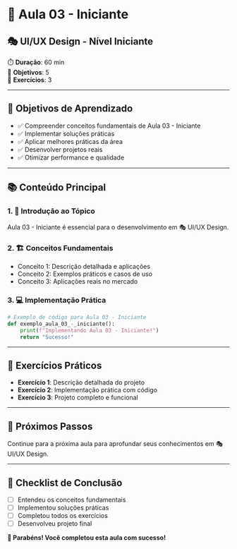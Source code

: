 # 🎯 Aula 03 - Iniciante
## 🎭 UI/UX Design - Nível Iniciante

⏱️ **Duração**: 60 min  
🎯 **Objetivos**: 5  
🧪 **Exercícios**: 3  

---

## 🎯 Objetivos de Aprendizado
- ✅ Compreender conceitos fundamentais de Aula 03 - Iniciante
- ✅ Implementar soluções práticas
- ✅ Aplicar melhores práticas da área
- ✅ Desenvolver projetos reais
- ✅ Otimizar performance e qualidade

---

## 📚 Conteúdo Principal

### 1. 🌟 Introdução ao Tópico
Aula 03 - Iniciante é essencial para o desenvolvimento em 🎭 UI/UX Design.

### 2. 🏗️ Conceitos Fundamentais
- Conceito 1: Descrição detalhada e aplicações
- Conceito 2: Exemplos práticos e casos de uso
- Conceito 3: Aplicações reais no mercado

### 3. 💻 Implementação Prática
```python
# Exemplo de código para Aula 03 - Iniciante
def exemplo_aula_03_-_iniciante():
    print(f"Implementando Aula 03 - Iniciante!")
    return "Sucesso!"
```

---

## 🧪 Exercícios Práticos
- **Exercício 1**: Descrição detalhada do projeto
- **Exercício 2**: Implementação prática com código
- **Exercício 3**: Projeto completo e funcional

---

## 🚀 Próximos Passos
Continue para a próxima aula para aprofundar seus conhecimentos em 🎭 UI/UX Design.

---

## 📝 Checklist de Conclusão
- [ ] Entendeu os conceitos fundamentais
- [ ] Implementou soluções práticas
- [ ] Completou todos os exercícios
- [ ] Desenvolveu projeto final

**🎉 Parabéns! Você completou esta aula com sucesso!**
